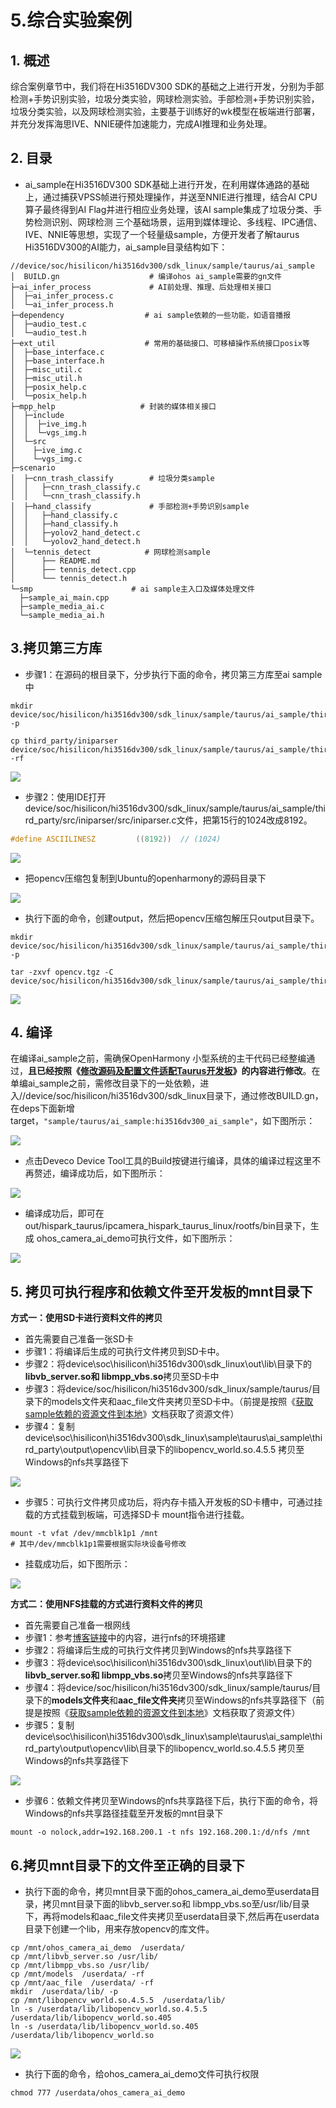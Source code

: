 # 5.综合实验案例

## 1. 概述

综合案例章节中，我们将在Hi3516DV300 SDK的基础之上进行开发，分别为手部检测+手势识别实验，垃圾分类实验，网球检测实验。手部检测+手势识别实验，垃圾分类实验，以及网球检测实验，主要基于训练好的wk模型在板端进行部署，并充分发挥海思IVE、NNIE硬件加速能力，完成AI推理和业务处理。

## 2. 目录

* ai_sample在Hi3516DV300 SDK基础上进行开发，在利用媒体通路的基础上，通过捕获VPSS帧进行预处理操作，并送至NNIE进行推理，结合AI CPU算子最终得到AI Flag并进行相应业务处理，该AI sample集成了垃圾分类、手势检测识别、网球检测 三个基础场景，运用到媒体理论、多线程、IPC通信、IVE、NNIE等思想，实现了一个轻量级sample，方便开发者了解taurus Hi3516DV300的AI能力，ai_sample目录结构如下：

```shell
//device/soc/hisilicon/hi3516dv300/sdk_linux/sample/taurus/ai_sample
│  BUILD.gn                    # 编译ohos ai_sample需要的gn文件
├─ai_infer_process             # AI前处理、推理、后处理相关接口
│  ├─ai_infer_process.c
│  └─ai_infer_process.h
├─dependency                  # ai sample依赖的一些功能，如语音播报
│  ├─audio_test.c
│  └─audio_test.h
├─ext_util					  # 常用的基础接口、可移植操作系统接口posix等
│  ├─base_interface.c
│  ├─base_interface.h
│  ├─misc_util.c
│  ├─misc_util.h
│  ├─posix_help.c
│  └─posix_help.h
├─mpp_help        		     # 封装的媒体相关接口
│  ├─include
│  │  ├─ive_img.h
│  │  └─vgs_img.h
│  └─src
│    ├─ive_img.c
│    └─vgs_img.c
├─scenario
│  ├─cnn_trash_classify        # 垃圾分类sample
│  │   ├─cnn_trash_classify.c
│  │   └─cnn_trash_classify.h
│  ├─hand_classify             # 手部检测+手势识别sample
│  │   ├─hand_classify.c
│  │   ├─hand_classify.h
│  │   ├─yolov2_hand_detect.c
│  │   └─yolov2_hand_detect.h
│  └─tennis_detect            # 网球检测sample
│      ├── README.md
│      ├── tennis_detect.cpp
│      └── tennis_detect.h
└─smp					   # ai sample主入口及媒体处理文件
  ├─sample_ai_main.cpp
  ├─sample_media_ai.c
  └─sample_media_ai.h
```

## 3.拷贝第三方库

* 步骤1：在源码的根目录下，分步执行下面的命令，拷贝第三方库至ai sample中

```
mkdir device/soc/hisilicon/hi3516dv300/sdk_linux/sample/taurus/ai_sample/third_party/src/ -p

cp third_party/iniparser device/soc/hisilicon/hi3516dv300/sdk_linux/sample/taurus/ai_sample/third_party/src/ -rf
```

![](https://gitee.com/wgm2022/mypic/raw/master/hispark_taurus_ai_sample/046%E6%8B%B7%E8%B4%9D%E7%AC%AC%E4%B8%89%E6%96%B9%E5%BA%93%E8%87%B3ai%20sample.png)

* 步骤2：使用IDE打开device/soc/hisilicon/hi3516dv300/sdk_linux/sample/taurus/ai_sample/third_party/src/iniparser/src/iniparser.c文件，把第15行的1024改成8192。

```c
#define ASCIILINESZ         ((8192))  // (1024)
```

![](https://gitee.com/wgm2022/mypic/raw/master/hispark_taurus_ai_sample/047%E4%BF%AE%E6%94%B9iniparser.png)

* 把opencv压缩包复制到Ubuntu的openharmony的源码目录下

![](https://gitee.com/wgm2022/mypic/raw/master/hispark_taurus_ai_sample/050%E5%A4%8D%E5%88%B6opencv%E5%8E%8B%E7%BC%A9%E5%8C%85%E5%88%B0Ubuntu.png)

* 执行下面的命令，创建output，然后把opencv压缩包解压只output目录下。

```
mkdir device/soc/hisilicon/hi3516dv300/sdk_linux/sample/taurus/ai_sample/third_party/output/ -p

tar -zxvf opencv.tgz -C device/soc/hisilicon/hi3516dv300/sdk_linux/sample/taurus/ai_sample/third_party/output/
```

![](https://gitee.com/wgm2022/mypic/raw/master/hispark_taurus_ai_sample/051%E8%A7%A3%E5%8E%8Bopencv%E8%87%B3%E6%8C%87%E5%AE%9A%E7%9B%AE%E5%BD%95%E4%B8%8B.png)

## 4. 编译

在编译ai_sample之前，需确保OpenHarmony 小型系统的主干代码已经整编通过，**且已经按照《[修改源码及配置文件适配Taurus开发板](../doc/2.2.1.%E4%BF%AE%E6%94%B9%E6%BA%90%E7%A0%81%E5%8F%8A%E9%85%8D%E7%BD%AE%E6%96%87%E4%BB%B6%E9%80%82%E9%85%8DTaurus%E5%BC%80%E5%8F%91%E6%9D%BF.md)》的内容进行修改**。在单编ai_sample之前，需修改目录下的一处依赖，进入//device/soc/hisilicon/hi3516dv300/sdk_linux目录下，通过修改BUILD.gn，在deps下面新增target，``"sample/taurus/ai_sample:hi3516dv300_ai_sample"``，如下图所示：

![](https://gitee.com/wgm2022/mypic/raw/master/hispark_taurus_ai_sample/033%E4%BF%AE%E6%94%B9BUILDgn.png)

* 点击Deveco Device Tool工具的Build按键进行编译，具体的编译过程这里不再赘述，编译成功后，如下图所示：

![](https://gitee.com/wgm2022/mypic/raw/master/hispark_taurus_helloworld_sample/0002-build%20success.png)

* 编译成功后，即可在out/hispark_taurus/ipcamera_hispark_taurus_linux/rootfs/bin目录下，生成 ohos_camera_ai_demo可执行文件，如下图所示：

![](https://gitee.com/wgm2022/mypic/raw/master/hispark_taurus_ai_sample/044%E5%BE%97%E5%88%B0ai%E5%8F%AF%E6%89%A7%E8%A1%8C%E6%96%87%E4%BB%B6.png)

## 5. 拷贝可执行程序和依赖文件至开发板的mnt目录下

**方式一：使用SD卡进行资料文件的拷贝**

* 首先需要自己准备一张SD卡
* 步骤1：将编译后生成的可执行文件拷贝到SD卡中。
* 步骤2：将device\soc\hisilicon\hi3516dv300\sdk_linux\out\lib\目录下的**libvb_server.so和 libmpp_vbs.so**拷贝至SD卡中
* 步骤3：将device/soc/hisilicon/hi3516dv300/sdk_linux/sample/taurus/目录下的models文件夹和aac_file文件夹拷贝至SD卡中。（前提是按照《[获取sample依赖的资源文件到本地](../doc/6.2.%E8%8E%B7%E5%8F%96sample%E4%BE%9D%E8%B5%96%E7%9A%84%E8%B5%84%E6%BA%90%E6%96%87%E4%BB%B6%E5%88%B0%E6%9C%AC%E5%9C%B0.md)》文档获取了资源文件）
* 步骤4：复制device\soc\hisilicon\hi3516dv300\sdk_linux\sample\taurus\ai_sample\third_party\output\opencv\lib\目录下的libopencv_world.so.4.5.5 拷贝至Windows的nfs共享路径下

![](https://gitee.com/wgm2022/mypic/raw/master/hispark_taurus_ai_sample/035%E5%B0%86%E5%8F%AF%E6%89%A7%E8%A1%8C%E6%96%87%E4%BB%B6%E5%92%8C%E4%BE%9D%E8%B5%96%E6%96%87%E4%BB%B6%E6%8B%B7%E8%B4%9D%E8%87%B3SD%E5%8D%A1.png)

* 步骤5：可执行文件拷贝成功后，将内存卡插入开发板的SD卡槽中，可通过挂载的方式挂载到板端，可选择SD卡 mount指令进行挂载。

```shell
mount -t vfat /dev/mmcblk1p1 /mnt
# 其中/dev/mmcblk1p1需要根据实际块设备号修改
```

* 挂载成功后，如下图所示：

![](https://gitee.com/wgm2022/mypic/raw/master/hispark_taurus_ai_sample/036%E6%8C%82%E8%BD%BDSD%E5%8D%A1%E8%87%B3%E5%BC%80%E5%8F%91%E6%9D%BF.png)

**方式二：使用NFS挂载的方式进行资料文件的拷贝**

* 首先需要自己准备一根网线
* 步骤1：参考[博客链接](https://blog.csdn.net/Wu_GuiMing/article/details/115872995?spm=1001.2014.3001.5501)中的内容，进行nfs的环境搭建
* 步骤2：将编译后生成的可执行文件拷贝到Windows的nfs共享路径下
* 步骤3：将device\soc\hisilicon\hi3516dv300\sdk_linux\out\lib\目录下的**libvb_server.so和 libmpp_vbs.so**拷贝至Windows的nfs共享路径下
* 步骤4：将device/soc/hisilicon/hi3516dv300/sdk_linux/sample/taurus/目录下的**models文件夹**和**aac_file文件夹**拷贝至Windows的nfs共享路径下（前提是按照《[获取sample依赖的资源文件到本地](../doc/6.2.%E8%8E%B7%E5%8F%96sample%E4%BE%9D%E8%B5%96%E7%9A%84%E8%B5%84%E6%BA%90%E6%96%87%E4%BB%B6%E5%88%B0%E6%9C%AC%E5%9C%B0.md)》文档获取了资源文件）
* 步骤5：复制device\soc\hisilicon\hi3516dv300\sdk_linux\sample\taurus\ai_sample\third_party\output\opencv\lib\目录下的libopencv_world.so.4.5.5 拷贝至Windows的nfs共享路径下


![](https://gitee.com/wgm2022/mypic/raw/master/hispark_taurus_ai_sample/048%E5%B0%86%E5%8F%AF%E6%89%A7%E8%A1%8C%E6%96%87%E4%BB%B6%E5%92%8C%E4%BE%9D%E8%B5%96%E6%96%87%E4%BB%B6%E6%8B%B7%E8%B4%9D%E8%87%B3nfs.png)

* 步骤6：依赖文件拷贝至Windows的nfs共享路径下后，执行下面的命令，将Windows的nfs共享路径挂载至开发板的mnt目录下

```
mount -o nolock,addr=192.168.200.1 -t nfs 192.168.200.1:/d/nfs /mnt
```

## 6.拷贝mnt目录下的文件至正确的目录下

* 执行下面的命令，拷贝mnt目录下面的ohos_camera_ai_demo至userdata目录，拷贝mnt目录下面的libvb_server.so和 libmpp_vbs.so至/usr/lib/目录下，再将models和aac_file文件夹拷贝至userdata目录下,然后再在userdata目录下创建一个lib，用来存放opencv的库文件。

```
cp /mnt/ohos_camera_ai_demo  /userdata/
cp /mnt/libvb_server.so /usr/lib/
cp /mnt/libmpp_vbs.so /usr/lib/
cp /mnt/models  /userdata/ -rf
cp /mnt/aac_file  /userdata/ -rf
mkdir  /userdata/lib/ -p
cp /mnt/libopencv_world.so.4.5.5  /userdata/lib/
ln -s /userdata/lib/libopencv_world.so.4.5.5  /userdata/lib/libopencv_world.so.405
ln -s /userdata/lib/libopencv_world.so.405  /userdata/lib/libopencv_world.so
```

![](https://gitee.com/wgm2022/mypic/raw/master/hispark_taurus_ai_sample/037%E6%8B%B7%E8%B4%9DSD%E5%8D%A1%E4%B8%AD%E7%9A%84%E6%96%87%E4%BB%B6%E8%87%B3%E5%AF%B9%E5%BA%94%E8%B7%AF%E5%BE%84%E4%B8%8B.png)

* 执行下面的命令，给ohos_camera_ai_demo文件可执行权限

```
chmod 777 /userdata/ohos_camera_ai_demo
```





